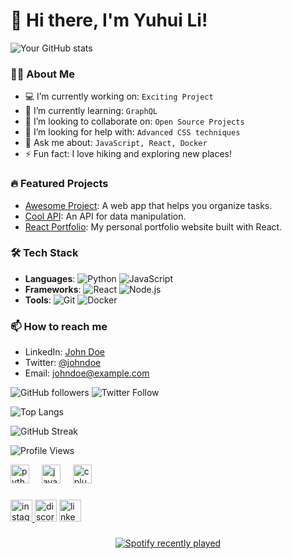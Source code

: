 ###
# 👋 Hi there, I'm Yuhui Li!


![Your GitHub stats](https://github-readme-stats.vercel.app/api?username=johndoe&show_icons=true&theme=radical)

### 👨‍💻 About Me
- 💻 I’m currently working on: `Exciting Project`
- 🌱 I’m currently learning: `GraphQL`
- 👯 I’m looking to collaborate on: `Open Source Projects`
- 🤔 I’m looking for help with: `Advanced CSS techniques`
- 💬 Ask me about: `JavaScript, React, Docker`
- ⚡ Fun fact: I love hiking and exploring new places!

### 🔥 Featured Projects
- [Awesome Project](https://github.com/johndoe/awesome-project): A web app that helps you organize tasks.
- [Cool API](https://github.com/johndoe/cool-api): An API for data manipulation.
- [React Portfolio](https://github.com/johndoe/react-portfolio): My personal portfolio website built with React.

### 🛠 Tech Stack
- **Languages**: ![Python](https://img.shields.io/badge/Python-3670A0?style=for-the-badge&logo=python&logoColor=ffdd54) ![JavaScript](https://img.shields.io/badge/JavaScript-323330?style=for-the-badge&logo=javascript&logoColor=F7DF1E)
- **Frameworks**: ![React](https://img.shields.io/badge/React-20232A?style=for-the-badge&logo=react&logoColor=61DAFB) ![Node.js](https://img.shields.io/badge/Node.js-43853D?style=for-the-badge&logo=node.js&logoColor=white)
- **Tools**: ![Git](https://img.shields.io/badge/-Git-F05032?style=for-the-badge&logo=git&logoColor=white) ![Docker](https://img.shields.io/badge/Docker-2496ED?style=for-the-badge&logo=docker&logoColor=white)

### 📫 How to reach me
- LinkedIn: [John Doe](https://www.linkedin.com/in/johndoe/)
- Twitter: [@johndoe](https://twitter.com/johndoe)
- Email: [johndoe@example.com](mailto:johndoe@example.com)

![GitHub followers](https://img.shields.io/github/followers/johndoe?style=social) ![Twitter Follow](https://img.shields.io/twitter/follow/johndoe?style=social)

![Top Langs](https://github-readme-stats.vercel.app/api/top-langs/?username=johndoe&layout=compact&theme=radical)

![GitHub Streak](https://github-readme-streak-stats.herokuapp.com/?user=johndoe&theme=radical)

![Profile Views](https://komarev.com/ghpvc/?username=johndoe&color=blueviolet)

<div align="left">
  <img src="https://cdn.jsdelivr.net/gh/devicons/devicon/icons/python/python-original.svg" height="30" alt="python logo"  />
  <img width="12" />
  <img src="https://cdn.jsdelivr.net/gh/devicons/devicon/icons/java/java-original.svg" height="30" alt="java logo"  />
  <img width="12" />
  <img src="https://cdn.jsdelivr.net/gh/devicons/devicon/icons/cplusplus/cplusplus-original.svg" height="30" alt="cplusplus logo"  />
</div>

###

<div align="left">
  <a href="https://www.instagram.com/_yuhuili_/" target="_blank">
    <img src="https://img.shields.io/static/v1?message=Instagram&logo=instagram&label=&color=E4405F&logoColor=white&labelColor=&style=for-the-badge" height="35" alt="instagram logo"  />
  </a>
  <img src="https://img.shields.io/static/v1?message=Discord&logo=discord&label=&color=7289DA&logoColor=white&labelColor=&style=for-the-badge" height="35" alt="discord logo"  />
  <a href="https://www.linkedin.com/in/yuhuili2026/" target="_blank">
    <img src="https://img.shields.io/static/v1?message=LinkedIn&logo=linkedin&label=&color=0077B5&logoColor=white&labelColor=&style=for-the-badge" height="35" alt="linkedin logo"  />
  </a>
</div>

###

<div align="center">
  <a href="https://open.spotify.com/user/31jvd4thnxbscp6ufhkvmc6f3biy">
    <img src="https://spotify-recently-played-readme.vercel.app/api?user=31jvd4thnxbscp6ufhkvmc6f3biy&count=3&unique=false" alt="Spotify recently played"  />
  </a>
</div>

###

